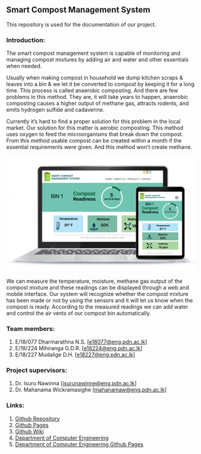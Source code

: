 ## Smart Compost Management System
This repository is used for the documentation of our project.

### Introduction:
The smart compost management system is capable of monitoring and managing compost mixtures by adding air and water and other essentials when needed. 

Usually when making compost in household we dump kitchen scraps & leaves into a bin & we let it be converted to compost by keeping it for a long time. This process is called anaerobic composting. And there are few problems in this method. They are, it will take years to happen, anaerobic composting causes a higher output of methane gas, attracts rodents, and emits hydrogen sulfide and cadaverine. 

Currently it’s hard to find a proper solution for this problem in the local market. Our solution for this matter is aerobic composting. This method uses oxygen to feed the microorganisms that break down the compost. From this method usable compost can be created within a month if the essential requirements were given. And this method won’t create methane. 

![interface](docs/images/interface2.jpg)

We can measure the temperature, moisture, methane gas output of the compost mixture and these readings can be displayed through a web and mobile interface. Our system will recognize whether the compost mixture has been made or not by using the sensors and it will let us know when the compost is ready. According to the measured readings we can add water and control the air vents of our compost bin automatically.

### Team members:
1. E/18/077 Dharmarathna N.S. [e18077@eng.pdn.ac.lk]
2. E/18/224 Mihiranga G.D.R. [e18224@eng.pdn.ac.lk]
3. E/18/227 Mudalige D.H. [e18227@eng.pdn.ac.lk]

### Project supervisors: 
1. Dr. Isuru Nawinna [isurunawinne@eng.pdn.ac.lk]
2. Dr. Mahanama Wickramasighe [mahanamaw@eng.pdn.ac.lk]

### Links:
1. [Github Repository](https://github.com/cepdnaclk/e18-3yp-Smart-Compost-Management-System)
2. [Github Pages](https://cepdnaclk.github.io/e18-3yp-Smart-Compost-Management-System/)
3. [Github Wiki](https://github.com/cepdnaclk/e18-3yp-Smart-Compost-Management-System/wiki)
4. [Department of Computer Engineering](http://www.ce.pdn.ac.lk/)
5. [Department of Computer Engineering Github Pages](https://github.com/cepdnaclk)
